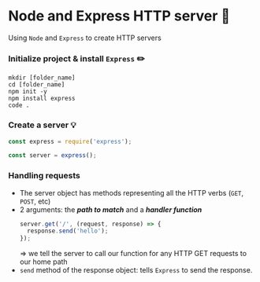 # Node and Express HTTP server 🚪

Using `Node` and `Express` to create HTTP servers

### Initialize project & install `Express` ✏️

```
mkdir [folder_name]
cd [folder_name]
npm init -y
npm install express
code .
```

### Create a server 💡

```js
const express = require('express');

const server = express();
```

### Handling requests

- The server object has methods representing all the HTTP verbs (`GET`, `POST`, etc)
- 2 arguments: the **_path to match_** and a **_handler function_**
  ```js
  server.get('/', (request, response) => {
    response.send('hello');
  });
  ```
  => we tell the server to call our function for any HTTP GET requests to our home path
- `send` method of the response object: tells `Express` to send the response.
